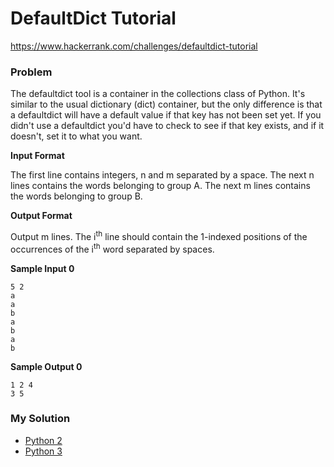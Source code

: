 # DefaultDict Tutorial

https://www.hackerrank.com/challenges/defaultdict-tutorial

### Problem

The defaultdict tool is a container in the collections class of Python. 
It's similar to the usual dictionary (dict) container, but the only difference is that a defaultdict will have a default value if that key has not been set yet. 
If you didn't use a defaultdict you'd have to check to see if that key exists, and if it doesn't, set it to what you want. 

**Input Format**

The first line contains integers, n and m separated by a space. 
The next n lines contains the words belonging to group A. 
The next m lines contains the words belonging to group B.

**Output Format**

Output m lines. 
The i<sup>th</sup> line should contain the 1-indexed positions of the occurrences of the i<sup>th</sup> word separated by spaces.

**Sample Input 0**

```
5 2
a
a
b
a
b
a
b
```

**Sample Output 0**

```
1 2 4
3 5
```

### My Solution

- [Python 2](python2.py)
- [Python 3](python3.py)